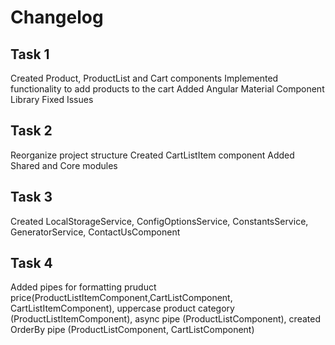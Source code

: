 # Changelog

## Task 1

Created Product, ProductList and Cart components
Implemented functionality to add products to the cart
Added Angular Material Component Library
Fixed Issues

## Task 2

Reorganize project structure 
Created CartListItem component
Added Shared and Core modules


## Task 3

Created LocalStorageService, ConfigOptionsService, ConstantsService, GeneratorService, ContactUsComponent

## Task 4

Added pipes for formatting pruduct price(ProductListItemComponent,CartListComponent, CartListItemComponent), uppercase product category (ProductListItemComponent), async pipe (ProductListComponent), created OrderBy pipe (ProductListComponent, CartListComponent)